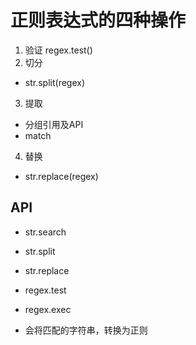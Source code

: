 # 正则表达式的四种操作
1. 验证 regex.test()
2. 切分
* str.split(regex)
3. 提取
* 分组引用及API
* match
4. 替换
* str.replace(regex)

## API
* str.search
* str.split
* str.replace
* regex.test
* regex.exec

* 会将匹配的字符串，转换为正则
